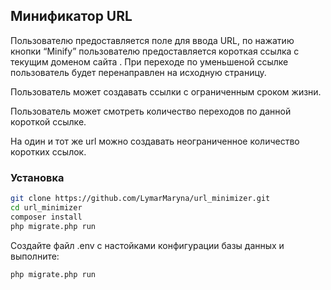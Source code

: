 ## Минификатор URL

Пользователю предоставляется поле для ввода URL, по нажатию кнопки “Minify” пользователю предоставляется короткая ссылка с текущим доменом сайта . При переходе по уменьшеной ссылке пользователь будет перенаправлен на исходную страницу.

Пользователь может создавать ссылки с ограниченным сроком жизни.

Пользователь может смотреть количество переходов по данной короткой ссылке.

На один и тот же url можно создавать неограниченное количество коротких ссылок. 

### Установка

```bash
git clone https://github.com/LymarMaryna/url_minimizer.git
cd url_minimizer
composer install
php migrate.php run
```

Создайте файл .env  с настойками конфигурации базы данных и выполните:

```bash
php migrate.php run
```



